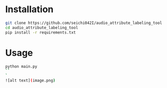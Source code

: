 # Installation

```bash
git clone https://github.com/seichi042I/audio_attribute_labeling_tool
cd audio_attribute_labeling_tool
pip install -r requirements.txt
```

# Usage

```bash
python main.py
``
`
![alt text](image.png)
```
